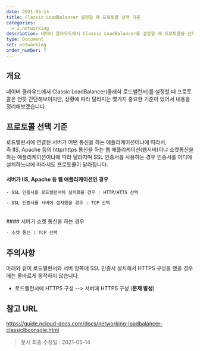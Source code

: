 ```yaml
---
date: 2021-05-14
title: Classic LoadBalancer 설정할 때 프로토콜 선택 기준
categories:
  - 2.networking
description: 네이버 클라우드에서 Classic LoadBalancer를 설정할 때 프로토콜을 선택하는 기준에 대한 설명입니다.
type: Document
set: networking
order_number: 7
---
```


## 개요
네이버 클라우드에서 Classic LoadBalancer(클래식 로드밸런서)를 설정할 때 프로토콜은 언듯 간단해보이지만, 상황에 따라 달라지는 몇가지 중요한 기준이 있어서 내용을 정리해보겠습니다.


## 프로토콜 선택 기준
로드밸런서에 연결된 서버가 어떤 통신을 하는 애플리케이션이냐에 따라서,  
즉 IIS,  Apache 등의 http/https 통신을 하는 웹 애플리케이션(웹서버)이냐 소켓통신을 하는 애플리케이션이냐에 따라 달라지며 
SSL 인증서를 사용하는 경우 인증서를 어디에 설치하느냐에 따라서도 프로토콜이 달라집니다.


#### 서버가 IIS, Apache 등 웹 애플리케이션인 경우

``` bash
- SSL 인증서를 로드밸런서에 설치했을 경우 : HTTP/HTTS 선택
```
``` bash
- SSL 인증서를 서버에 설치했을 경우 : TCP 선택
```

<br />
#### 서버가 소켓 통신을 하는 경우

``` bash
- 소켓 통신 : TCP 선택
```


## 주의사항

아래와 같이 로드밸런서와 서버 양쪽에 SSL 인증서 설치해서 HTTPS 구성을 했을 경우에는 올바르게 동작하지 않습니다. 

- 로드밸런서에 HTTPS 구성 --> 서버에 HTTPS 구성 (**문제 발생**)


## 참고 URL
<a href="https://guide.ncloud-docs.com/docs/networking-loadbalancer-classiclbconsole" target="_blank" style="word-break:break-all;">https://guide.ncloud-docs.com/docs/networking-loadbalancer-classiclbconsole.html</a>


> 문서 최종 수정일 : 2021-05-14
